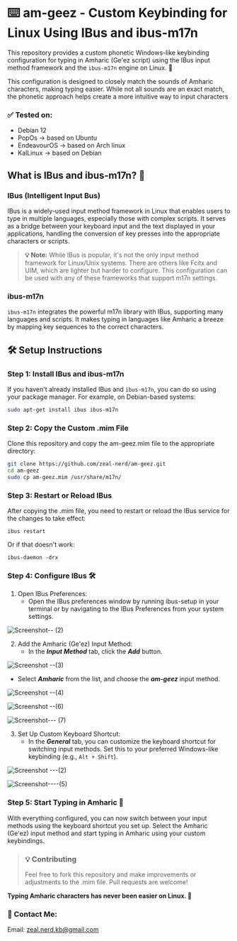 # ⌨️ am-geez - Custom Keybinding for Linux Using IBus and ibus-m17n

This repository provides a custom phonetic Windows-like keybinding configuration for typing in Amharic (Ge'ez script) using the IBus input method framework and the `ibus-m17n` engine on Linux. 🚀

This configuration is designed to closely match the sounds of Amharic characters, making typing easier. While not all sounds are an exact match, the phonetic approach helps create a more intuitive way to input characters

### ✅ Tested on:

- Debian 12
- PopOs -> based on Ubuntu
- EndeavourOS -> based on Arch linux
- KalLinux -> based on Debian

## What is IBus and ibus-m17n? 🤔

### IBus (Intelligent Input Bus)

IBus is a widely-used input method framework in Linux that enables users to type in multiple languages, especially those with complex scripts. It serves as a bridge between your keyboard input and the text displayed in your applications, handling the conversion of key presses into the appropriate characters or scripts.

> **💡 Note:** While IBus is popular, it's not the only input method framework for Linux/Unix systems. There are others like Fcitx and UIM, which are lighter but harder to configure. This configuration can be used with any of these frameworks that support m17n settings.

### ibus-m17n

`ibus-m17n` integrates the powerful m17n library with IBus, supporting many languages and scripts. It makes typing in languages like Amharic a breeze by mapping key sequences to the correct characters.

## 🛠️ Setup Instructions

### Step 1: Install IBus and ibus-m17n

If you haven't already installed IBus and `ibus-m17n`, you can do so using your package manager. For example, on Debian-based systems:

```bash
sudo apt-get install ibus ibus-m17n
```

### Step 2: Copy the Custom .mim File

Clone this repository and copy the am-geez.mim file to the appropriate directory:

```bash
git clone https://github.com/zeal-nerd/am-geez.git
cd am-geez
sudo cp am-geez.mim /usr/share/m17n/
```

### Step 3: Restart or Reload IBus

After copying the .mim file, you need to restart or reload the IBus service for the changes to take effect:

```
ibus restart
```

Or if that doesn't work:

```
ibus-daemon -drx
```

### Step 4: Configure IBus 🛠️

1. Open IBus Preferences:
   - Open the IBus preferences window by running ibus-setup in your terminal or by navigating to the IBus Preferences from your system settings.

![Screenshot-- (2)](https://github.com/user-attachments/assets/99c087c5-3525-4018-bec3-09ffc3b39ecb)

2. Add the Amharic (Ge'ez) Input Method:
   - In the **_Input Method_** tab, click the **_Add_** button.

![Screenshot --(3)](https://github.com/user-attachments/assets/cf36f40e-f0ff-4597-bc18-73995fcb3aac)

- Select **_Amharic_** from the list, and choose the **_am-geez_** input method.

![Screenshot --(4)](https://github.com/user-attachments/assets/b3c93bea-7abf-479f-8256-6e30602a3d9d)

![Screenshot --(6)](https://github.com/user-attachments/assets/3aa1ac82-29fb-4104-8282-52e3d66cfbb3)

![Screenshot--- (7)](https://github.com/user-attachments/assets/20f35c68-cb71-4a04-8cd5-04ded32d7615)

3. Set Up Custom Keyboard Shortcut:
   - In the **_General_** tab, you can customize the keyboard shortcut for switching input methods. Set this to your preferred Windows-like keybinding (e.g., `Alt + Shift`).

![Screenshot ---(2)](https://github.com/user-attachments/assets/1cf93e07-7e19-4cc0-95fe-a2f721164d3b)

![Screenshot----(5)](https://github.com/user-attachments/assets/bc645b1f-bd84-452c-b785-b1aa35fd5572)

### Step 5: Start Typing in Amharic 🎉

With everything configured, you can now switch between your input methods using the keyboard shortcut you set up. Select the Amharic (Ge'ez) input method and start typing in Amharic using your custom keybindings.

> ### 💡 Contributing
>
> Feel free to fork this repository and make improvements or adjustments to the .mim file. Pull requests are welcome!

**Typing Amharic characters has never been easier on Linux. 🙌**

### 📧 Contact Me:

Email: zeal.nerd.kb@gmail.com
